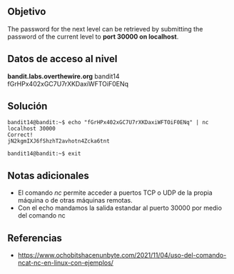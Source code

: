 ## Objetivo
The password for the next level can be retrieved by submitting the password of the current level to **port 30000 on localhost**.

## Datos de acceso al nivel
**bandit.labs.overthewire.org**
bandit14
fGrHPx402xGC7U7rXKDaxiWFTOiF0ENq
## Solución
```
bandit14@bandit:~$ echo "fGrHPx402xGC7U7rXKDaxiWFTOiF0ENq" | nc localhost 30000
Correct!
jN2kgmIXJ6fShzhT2avhotn4Zcka6tnt

bandit14@bandit:~$ exit
```

## Notas adicionales
- El comando *nc* permite acceder a puertos TCP o UDP de la propia máquina o de otras máquinas remotas.
- Con el echo mandamos la salida estandar al puerto 30000 por medio del comando nc

## Referencias
- https://www.ochobitshacenunbyte.com/2021/11/04/uso-del-comando-ncat-nc-en-linux-con-ejemplos/